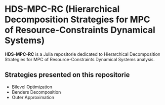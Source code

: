 # HDS-MPC-RC (Hierarchical Decomposition Strategies for MPC of Resource-Constraints Dynamical Systems)

**HDS-MPC-RC** is a Julia repositorie dedicated to Hierarchical Decomposition Strategies for MPC of Resource-Constraints Dynamical Systems analysis.

## Strategies presented on this repositorie

* Bilevel Optimization
* Benders Decomposition
* Outer Approximation
